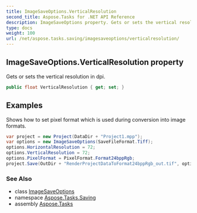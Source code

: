 ```yaml
---
title: ImageSaveOptions.VerticalResolution
second_title: Aspose.Tasks for .NET API Reference
description: ImageSaveOptions property. Gets or sets the vertical resolution in dpi
type: docs
weight: 100
url: /net/aspose.tasks.saving/imagesaveoptions/verticalresolution/
---
```

## ImageSaveOptions.VerticalResolution property

Gets or sets the vertical resolution in dpi.

```csharp
public float VerticalResolution { get; set; }
```

## Examples

Shows how to set pixel format which is used during conversion into image formats.

```csharp
var project = new Project(DataDir + "Project1.mpp");
var options = new ImageSaveOptions(SaveFileFormat.Tiff);
options.HorizontalResolution = 72;
options.VerticalResolution = 72;
options.PixelFormat = PixelFormat.Format24bppRgb;
project.Save(OutDir + "RenderProjectDataToFormat24bppRgb_out.tif", options);
```

### See Also

* class [ImageSaveOptions](../)
* namespace [Aspose.Tasks.Saving](../../imagesaveoptions/)
* assembly [Aspose.Tasks](../../../)


